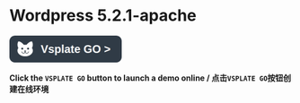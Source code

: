 # Wordpress 5.2.1-apache

<a href="https://www.vsplate.com/?docker-compose=https://github.com/vsplate/dcenvs/wordpress/5.2.1-apache"><img alt="VSPLATE GO" src="https://raw.githubusercontent.com/vsplate/images/master/vsgo_btn.png" width="200px"></a>

**Click the `VSPLATE GO` button to launch a demo online / 点击`VSPLATE GO`按钮创建在线环境**